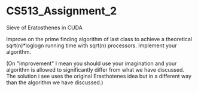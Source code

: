 # CS513_Assignment_2
Sieve of Eratosthenes in CUDA

Improve on the prime finding algorithm of last class to achieve a theoretical sqrt(n)*loglogn running time with sqrt(n) processors. Implement your algorithm.

(On "improvement" I mean you should use your imagination and your algorithm is allowed to significantly differ from what we have discussed. The solution i see uses the original Erasthotenes idea but in a different way than the algorithm we have discussed.)

